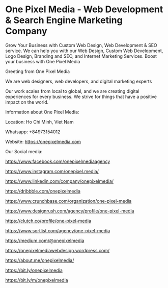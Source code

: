 # One Pixel Media - Web Development & Search Engine Marketing Company

Grow Your Business with Custom Web Design, Web Development & SEO service. We can help you with our Web Design, Custom Web Development, Logo Design, Branding and SEO, and Internet Marketing Services. Boost your business with One Pixel Media

Greeting from One Pixel Media

We are web designers, web developers, and digital marketing experts

Our work scales from local to global, and we are creating digital experiences for every business. We strive for things that have a positive impact on the world.

Information about One Pixel Media:

Location: Ho Chi Minh, Viet Nam

Whatsapp: +84973154012

Website: https://onepixelmedia.com

Our Social media:

https://www.facebook.com/onepixelmediaagency

https://www.instagram.com/onepixel.media/

https://www.linkedin.com/company/onepixelmedia/

https://dribbble.com/onepixelmedia

https://www.crunchbase.com/organization/one-pixel-media

https://www.designrush.com/agency/profile/one-pixel-media

https://clutch.co/profile/one-pixel-media

https://www.sortlist.com/agency/one-pixel-media

https://medium.com/@onepixelmedia

https://onepixelmediawebdesign.wordpress.com/

https://about.me/onepixelmedia/

https://bit.ly/onepixelmedia

https://bit.ly/m/onepixelmedia
